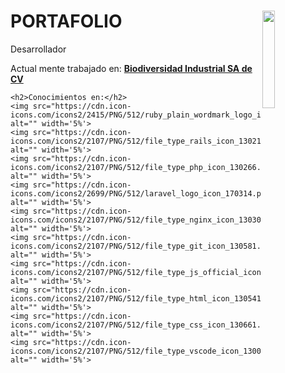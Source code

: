 <div>
    <h1>PORTAFOLIO
  <img src="https://i.pinimg.com/originals/ec/00/e0/ec00e04679ab0be4780ff840e12709fd.gif" width='20%' align="right">
    </h1>
   <p> Desarrollador </p>
  </div>
  
  <div>
    <p>Actual mente trabajado en: <a href="https://bioin.mx/" target="_blank"><b>Biodiversidad Industrial SA de CV</b></a></p>

    <h2>Conocimientos en:</h2>
    <img src="https://cdn.icon-icons.com/icons2/2415/PNG/512/ruby_plain_wordmark_logo_icon_146362.png" alt="" width='5%'>
    <img src="https://cdn.icon-icons.com/icons2/2107/PNG/512/file_type_rails_icon_130210.png" alt="" width='5%'>
    <img src="https://cdn.icon-icons.com/icons2/2107/PNG/512/file_type_php_icon_130266.png" alt="" width='5%'>
    <img src="https://cdn.icon-icons.com/icons2/2699/PNG/512/laravel_logo_icon_170314.png" alt="" width='5%'>
    <img src="https://cdn.icon-icons.com/icons2/2107/PNG/512/file_type_nginx_icon_130305.png" alt="" width='5%'>
    <img src="https://cdn.icon-icons.com/icons2/2107/PNG/512/file_type_git_icon_130581.png" alt="" width='5%'>
    <img src="https://cdn.icon-icons.com/icons2/2107/PNG/512/file_type_js_official_icon_130509.png" alt="" width='5%'>
    <img src="https://cdn.icon-icons.com/icons2/2107/PNG/512/file_type_html_icon_130541.png" alt="" width='5%'>
    <img src="https://cdn.icon-icons.com/icons2/2107/PNG/512/file_type_css_icon_130661.png" alt="" width='5%'>
    <img src="https://cdn.icon-icons.com/icons2/2107/PNG/512/file_type_vscode_icon_130084.png" alt="" width='5%'>
    
  </div>

<!--
**edpanxd/edpanxd** is a ✨ _special_ ✨ repository because its `README.md` (this file) appears on your GitHub profile.

Here are some ideas to get you started:

- 🔭 I’m currently working on ...
- 🌱 I’m currently learning ...
- 👯 I’m looking to collaborate on ...
- 🤔 I’m looking for help with ...
- 💬 Ask me about ...
- 📫 How to reach me: ...
- 😄 Pronouns: ...
- ⚡ Fun fact: ...
-->
